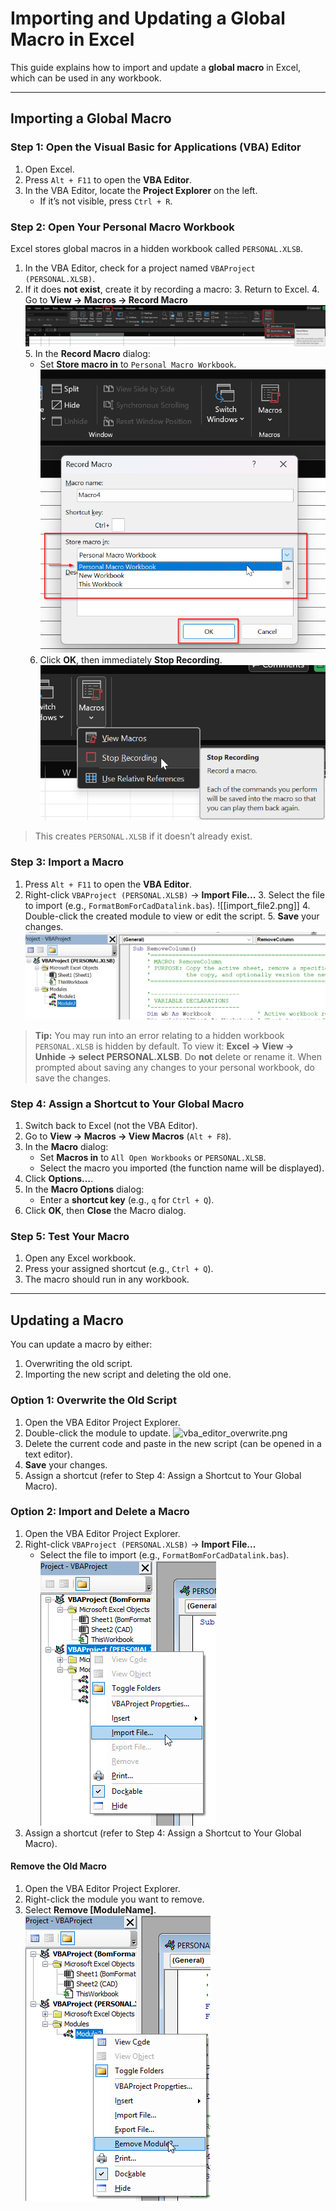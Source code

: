 # Importing and Updating a Global Macro in Excel

This guide explains how to import and update a **global macro** in Excel, which can be used in any workbook.

---

## Importing a Global Macro
### Step 1: Open the Visual Basic for Applications (VBA) Editor

1. Open Excel.
2. Press `Alt + F11` to open the **VBA Editor**.
3. In the VBA Editor, locate the **Project Explorer** on the left.
   - If it’s not visible, press `Ctrl + R`.

### Step 2: Open Your Personal Macro Workbook

Excel stores global macros in a hidden workbook called `PERSONAL.XLSB`.

1. In the VBA Editor, check for a project named `VBAProject (PERSONAL.XLSB)`.
2. If it does **not exist**, create it by recording a macro:
   3. Return to Excel.
   4. Go to **View → Macros → Record Macro**
   ![record_macro.png](assets/record_macro.png)
   5. In the **Record Macro** dialog:
      - Set **Store macro in** to `Personal Macro Workbook`.
      ![select_personal_macro_workbook.png](assets/select_personal_macro_workbook.png)
   6. Click **OK**, then immediately **Stop Recording**.
      ![stop_recording.png](assets/stop_recording.png)

> This creates `PERSONAL.XLSB` if it doesn’t already exist.

### Step 3: Import a Macro

1. Press `Alt + F11` to open the **VBA Editor**.
2. Right-click `VBAProject (PERSONAL.XLSB)` → **Import File...**
   3. Select the file to import (e.g., `FormatBomForCadDatalink.bas`).
      ![[import_file2.png]]
   4. Double-click the created module to view or edit the script.
   5. **Save** your changes.
      ![imported_bas.png](assets/imported_bas.png)

> **Tip:** You may run into an error relating to a hidden workbook
> `PERSONAL.XLSB` is hidden by default. To view it: **Excel → View → Unhide → select PERSONAL.XLSB**. Do **not** delete or rename it. When prompted about saving any changes to your personal workbook, do save the changes.

### Step 4: Assign a Shortcut to Your Global Macro

1. Switch back to Excel (not the VBA Editor).
2. Go to **View → Macros → View Macros** (`Alt + F8`).
3. In the **Macro** dialog:
   - Set **Macros in** to `All Open Workbooks` or `PERSONAL.XLSB`.
   - Select the macro you imported (the function name will be displayed).
4. Click **Options…**.
5. In the **Macro Options** dialog:
   - Enter a **shortcut key** (e.g., `q` for `Ctrl + Q`).
6. Click **OK**, then **Close** the Macro dialog.

### Step 5: Test Your Macro

1. Open any Excel workbook.
2. Press your assigned shortcut (e.g., `Ctrl + Q`).
3. The macro should run in any workbook.

---

## Updating a Macro

You can update a macro by either:
1. Overwriting the old script.
2. Importing the new script and deleting the old one.

### Option 1: Overwrite the Old Script

1. Open the VBA Editor Project Explorer.
2. Double-click the module to update.
      ![vba_editor_overwrite.png](vba_editor_overwrite.png)
3. Delete the current code and paste in the new script (can be opened in a text editor).
4. **Save** your changes.
5. Assign a shortcut (refer to Step 4: Assign a Shortcut to Your Global Macro).

### Option 2: Import and Delete a Macro

1. Open the VBA Editor Project Explorer.
2. Right-click `VBAProject (PERSONAL.XLSB)` → **Import File...**
   - Select the file to import (e.g., `FormatBomForCadDatalink.bas`).
      ![import_file2.png](assets/import_file2.png)
3. Assign a shortcut (refer to Step 4: Assign a Shortcut to Your Global Macro).

#### Remove the Old Macro

1. Open the VBA Editor Project Explorer.
2. Right-click the module you want to remove.
3. Select **Remove [ModuleName]**.
      ![remove_module.png](assets/remove_module.png)
